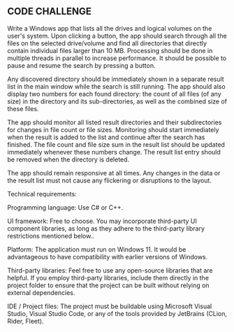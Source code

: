 CODE CHALLENGE
--------------------
Write a Windows app that lists all the drives and logical volumes on the user's system. Upon clicking a button, the app should search through all the files on the selected drive/volume and find all directories that directly contain individual files larger than 10 MB. Processing should be done in multiple threads in parallel to increase performance. It should be possible to pause and resume the search by pressing a button.

Any discovered directory should be immediately shown in a separate result list in the main window while the search is still running. The app should also display two numbers for each found directory: the count of all files (of any size) in the directory and its sub-directories, as well as the combined size of these files.

The app should monitor all listed result directories and their subdirectories for changes in file count or file sizes. Monitoring should start immediately when the result is added to the list and continue after the search has finished. The file count and file size sum in the result list should be updated immediately whenever these numbers change. The result list entry should be removed when the directory is deleted.

The app should remain responsive at all times. Any changes in the data or the result list must not cause any flickering or disruptions to the layout.

Technical requirements:

Programming language: Use C# or C++.

UI framework: Free to choose. You may incorporate third-party UI component libraries, as long as they adhere to the third-party library restrictions mentioned below..

Platform: The application must run on Windows 11. It would be advantageous to have compatibility with earlier versions of Windows.

Third-party libraries: Feel free to use any open-source libraries that are helpful. If you employ third-party libraries, include them directly in the project folder to ensure that the project can be built without relying on external dependencies.

IDE / Project files: The project must be buildable using Microsoft Visual Studio, Visual Studio Code, or any of the tools provided by JetBrains (CLion, Rider, Fleet).